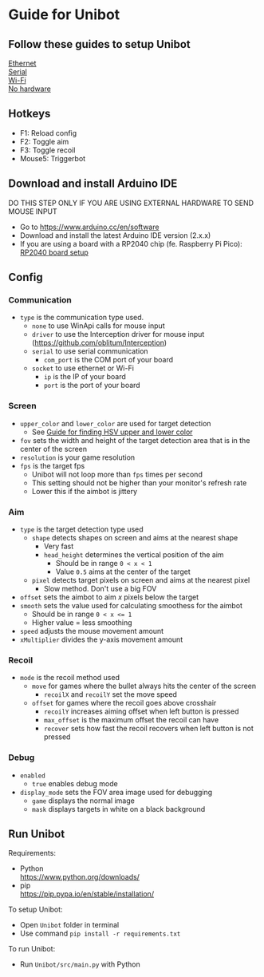 # Guide for Unibot

## Follow these guides to setup Unibot
[Ethernet](Ethernet.md)  
[Serial](Serial.md)  
[Wi-Fi](WiFi.md)  
[No hardware](NoHardware.md)  

## Hotkeys
- F1: Reload config
- F2: Toggle aim
- F3: Toggle recoil
- Mouse5: Triggerbot

## Download and install Arduino IDE
DO THIS STEP ONLY IF YOU ARE USING EXTERNAL HARDWARE TO SEND MOUSE INPUT
- Go to https://www.arduino.cc/en/software
- Download and install the latest Arduino IDE version (2.x.x)
- If you are using a board with a RP2040 chip (fe. Raspberry Pi Pico): [RP2040 board setup](RP2040_Setup.md)

## Config
### Communication
- `type` is the communication type used.  
    - `none` to use WinApi calls for mouse input
    - `driver` to use the Interception driver for mouse input (https://github.com/oblitum/Interception)
    - `serial` to use serial communication  
        - `com_port` is the COM port of your board
    - `socket` to use ethernet or Wi-Fi  
        - `ip` is the IP of your board
        - `port` is the port of your board

### Screen
- `upper_color` and `lower_color` are used for target detection 
    - See [Guide for finding HSV upper and lower color](HSV_Guide.md)  
- `fov` sets the width and height of the target detection area that is in the center of the screen  
- `resolution` is your game resolution  
- `fps` is the target fps  
    - Unibot will not loop more than `fps` times per second  
    - This setting should not be higher than your monitor's refresh rate  
    - Lower this if the aimbot is jittery

### Aim
- `type` is the target detection type used
    - `shape` detects shapes on screen and aims at the nearest shape
        - Very fast
        - `head_height` determines the vertical position of the aim
            - Should be in range `0 < x < 1`
            - Value `0.5` aims at the center of the target
    - `pixel` detects target pixels on screen and aims at the nearest pixel
        - Slow method. Don't use a big FOV
- `offset` sets the aimbot to aim _x_ pixels below the target  
- `smooth` sets the value used for calculating smoothess for the aimbot 
    - Should be in range `0 < x <= 1`
    - Higher value = less smoothing 
- `speed` adjusts the mouse movement amount
- `xMultiplier` divides the y-axis movement amount


### Recoil
- `mode` is the recoil method used
    - `move` for games where the bullet always hits the center of the screen
        - `recoilX` and `recoilY` set the move speed
    - `offset` for games where the recoil goes above crosshair
        - `recoilY` increases aiming offset when left button is pressed
        - `max_offset` is the maximum offset the recoil can have
        - `recover` sets how fast the recoil recovers when left button is not pressed

### Debug
- `enabled`
    - `true` enables debug mode
- `display_mode` sets the FOV area image used for debugging
    - `game` displays the normal image
    - `mask` displays targets in white on a black background


## Run Unibot
Requirements:
- Python  
https://www.python.org/downloads/
- pip  
https://pip.pypa.io/en/stable/installation/

To setup Unibot:
- Open `Unibot` folder in terminal
- Use command `pip install -r requirements.txt`

To run Unibot:
- Run `Unibot/src/main.py` with Python